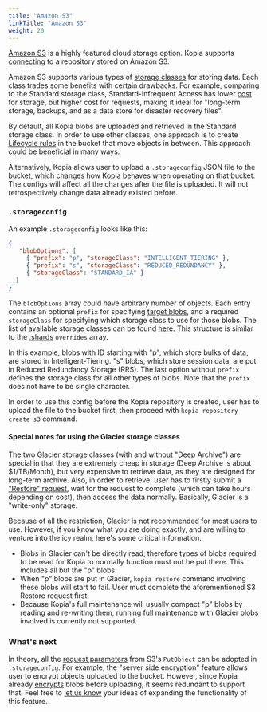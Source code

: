 ```yaml
---
title: "Amazon S3"
linkTitle: "Amazon S3"
weight: 20
---
```


[Amazon S3](https://aws.amazon.com/s3/) is a highly featured cloud storage option. Kopia supports [connecting](/docs/reference/command-line/common/repository-create-s3/) to a repository stored on Amazon S3.

Amazon S3 supports various types of [storage classes](https://aws.amazon.com/s3/storage-classes/) for storing data. Each class trades some benefits with certain drawbacks. For example, comparing to the Standard storage class, Standard-Infrequent Access has lower [cost](https://aws.amazon.com/s3/pricing/) for storage, but higher cost for requests, making it ideal for "long-term storage, backups, and as a data store for disaster recovery files".

By default, all Kopia blobs are uploaded and retrieved in the Standard storage class. In order to use other classes, one approach is to create [Lifecycle rules](https://docs.aws.amazon.com/AmazonS3/latest/userguide/object-lifecycle-mgmt.html) in the bucket that move objects in between. This approach could be beneficial in many ways.

Alternatively, Kopia allows user to upload a `.storageconfig` JSON file to the bucket, which changes how Kopia behaves when operating on that bucket. The configs will affect all the changes after the file is uploaded. It will not retrospectively change data already existed before.

### `.storageconfig`

An example `.storageconfig` looks like this:

```json
{
   "blobOptions": [
     { "prefix": "p", "storageClass": "INTELLIGENT_TIERING" },
     { "prefix": "s", "storageClass": "REDUCED_REDUNDANCY" },
     { "storageClass": "STANDARD_IA" }
  ]
}
```

The `blobOptions` array could have arbitrary number of objects. Each entry contains an optional `prefix` for specifying [target blobs](/docs/advanced/storage-tiers/), and a required `storageClass` for specifying which storage class to use for those blobs. The list of available storage classes can be found [here](https://docs.aws.amazon.com/AmazonS3/latest/API/API_PutObject.html#AmazonS3-PutObject-request-header-StorageClass). This structure is similar to the [.shards](/docs/advanced/sharding/#shards) `overrides` array.

In this example, blobs with ID starting with "p", which store bulks of data, are stored in Intelligent-Tiering. "s" blobs, which store session data, are put in Reduced Redundancy Storage (RRS). The last option without `prefix` defines the storage class for all other types of blobs. Note that the `prefix` does not have to be single character.

In order to use this config before the Kopia repository is created, user has to upload the file to the bucket first, then proceed with `kopia repository create s3` command.

#### Special notes for using the Glacier storage classes

The two Glacier storage classes (with and without "Deep Archive") are special in that they are extremely cheap in storage (Deep Archive is about $1/TB/Month), but very expensive to retrieve data, as they are designed for long-term archive. Also, in order to retrieve, user has to firstly submit a ["Restore" request](https://docs.aws.amazon.com/AmazonS3/latest/userguide/restoring-objects.html), wait for the request to complete (which can take hours depending on cost), then access the data normally. Basically, Glacier is a "write-only" storage.

Because of all the restriction, Glacier is not recommended for most users to use. However, if you know what you are doing exactly, and are willing to venture into the icy realm, here's some critical information.

* Blobs in Glacier can't be directly read, therefore types of blobs required to be read for Kopia to normally function must not be put there. This includes all but the "p" blobs.
* When "p" blobs are put in Glacier, `kopia restore` command involving these blobs will start to fail. User must complete the aforementioned S3 Restore request first.
* Because Kopia's full maintenance will usually compact "p" blobs by reading and re-writing them, running full maintenance with Glacier blobs involved is currently not supported.

### What's next

In theory, all the [request parameters](https://docs.aws.amazon.com/AmazonS3/latest/API/API_PutObject.html#API_PutObject_RequestSyntax) from S3's `PutObject` can be adopted in `.storageconfig`. For example, the "server side encryption" feature allows user to encrypt objects uploaded to the bucket. However, since Kopia already [encrypts](/docs/advanced/encryption/) blobs before uploading, it seems redundant to support that. Feel free to [let us know](https://github.com/kopia/kopia/issues/new) your ideas of expanding the functionality of this feature.
